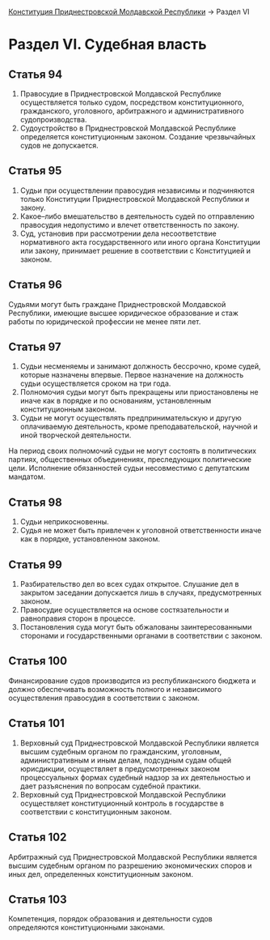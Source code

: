 [Конституция Приднестровской Молдавской Республики](README.md) → Раздел VI

# Раздел VI. Судебная власть

## <a name="article-94"></a> Статья 94

1. Правосудие в Приднестровской Молдавской Республике осуществляется только судом, посредством конституционного, гражданского, уголовного, арбитражного и административного судопроизводства.
2. Судоустройство в Приднестровской Молдавской Республике определяется конституционным законом. Создание чрезвычайных судов не допускается.

## <a name="article-95"></a> Статья 95

1. Судьи при осуществлении правосудия независимы и подчиняются только Конституции Приднестровской Молдавской Республики и закону.
2. Какое–либо вмешательство в деятельность судей по отправлению правосудия недопустимо и влечет ответственность по закону.
3. Суд, установив при рассмотрении дела несоответствие нормативного акта государственного или иного органа Конституции или закону, принимает решение в соответствии с Конституцией и законом.

## <a name="article-96"></a> Статья 96

Судьями могут быть граждане Приднестровской Молдавской Республики, имеющие высшее юридическое образование и стаж работы по юридической профессии не менее пяти лет.

## <a name="article-97"></a> Статья 97

1. Судьи несменяемы и занимают должность бессрочно, кроме судей, которые назначены впервые.
Первое назначение на должность судьи осуществляется сроком на три года.
2. Полномочия судьи могут быть прекращены или приостановлены не иначе как в порядке и по основаниям, установленным конституционным законом.
3. Судьи не могут осуществлять предпринимательскую и другую оплачиваемую деятельность, кроме преподавательской, научной и иной творческой деятельности.

На период своих полномочий судьи не могут состоять в политических партиях, общественных объединениях, преследующих политические цели. Исполнение обязанностей судьи несовместимо с депутатским мандатом.

## <a name="article-98"></a> Статья 98

1. Судьи неприкосновенны.
2. Судья не может быть привлечен к уголовной ответственности иначе как в порядке, установленном законом.

## <a name="article-99"></a> Статья 99

1. Разбирательство дел во всех судах открытое. Слушание дел в закрытом заседании допускается лишь в случаях, предусмотренных законом.
2. Правосудие осуществляется на основе состязательности и равноправия сторон в процессе.
3. Постановления суда могут быть обжалованы заинтересованными сторонами и государственными органами в соответствии с законом.

## <a name="article-100"></a> Статья 100

Финансирование судов производится из республиканского бюджета и должно обеспечивать возможность полного и независимого осуществления правосудия в соответствии с законом.

## <a name="article-101"></a> Статья 101

1. Верховный суд Приднестровской Молдавской Республики является высшим судебным органом по гражданским, уголовным, административным и иным делам, подсудным судам общей юрисдикции, осуществляет в предусмотренных законом процессуальных формах судебный надзор за их деятельностью и дает разъяснения по вопросам судебной практики.
2. Верховный суд Приднестровской Молдавской Республики осуществляет конституционный контроль в государстве в соответствии с конституционным законом.

## <a name="article-102"></a> Статья 102

Арбитражный суд Приднестровской Молдавской Республики является высшим судебным органом по разрешению экономических споров и иных дел, определенных конституционным законом.

## <a name="article-103"></a> Статья 103

Компетенция, порядок образования и деятельности судов определяются конституционными законами.